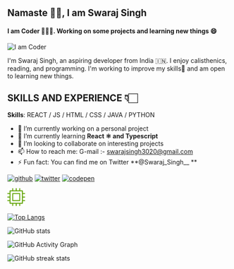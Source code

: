 ## Namaste 🙏🏻, I am Swaraj Singh


#### I am Coder 👩🏻‍💻. Working on some projects and learning new things 😄
![I am Coder ](https://media.giphy.com/media/qgQUggAC3Pfv687qPC/giphy.gif)

I'm Swaraj Singh, an aspiring developer from India 🇮🇳. I enjoy calisthenics, reading, and programming. I'm working to improve my skills🎯 and am open to learning new things.

## SKILLS AND EXPERIENCE 👇🏻

**Skills**: REACT / JS / HTML / CSS / JAVA / PYTHON



- 🔭 I’m currently working on a personal project 
- 🌱 I’m currently learning **React ⚛ and Typescript**
- 👯 I’m looking to collaborate on interesting projects  
- 📫 How to reach me: G-mail :- swarajsingh3020@gmail.com 
- ⚡ Fun fact: You can find me on Twitter **@Swaraj_Singh__ **






[<img src='https://cdn.jsdelivr.net/npm/simple-icons@3.0.1/icons/github.svg' alt='github' height='40'>](https://github.com/Swaraj-Singh-30)  [<img src='https://cdn.jsdelivr.net/npm/simple-icons@3.0.1/icons/twitter.svg' alt='twitter' height='40'>](https://twitter.com/Swaraj_Singh__)  [<img src='https://cdn.jsdelivr.net/npm/simple-icons@3.0.1/icons/codepen.svg' alt='codepen' height='40'>](https://codepen.io/Swaraj_Singh__)  

<a href='https://docs.github.com/en/developers'><img src='https://raw.githubusercontent.com/acervenky/animated-github-badges/master/assets/devbadge.gif' width='40' height='40'></a> 

[![Top Langs](https://github-readme-stats.vercel.app/api/top-langs/?username=Swaraj-Singh-30)](https://github.com/anuraghazra/github-readme-stats)

![GitHub stats](https://github-readme-stats.vercel.app/api?username=Swaraj-Singh-30&show_icons=true&count_private=true)  

![GitHub Activity Graph](https://activity-graph.herokuapp.com/graph?username=Swaraj-Singh-30)  

![GitHub streak stats](https://github-readme-streak-stats.herokuapp.com/?user=Swaraj-Singh-30)  

